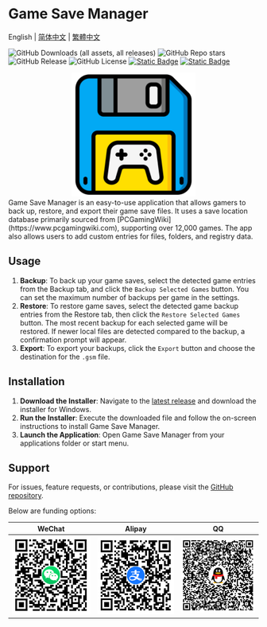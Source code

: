 # Game Save Manager
English | [简体中文](./README_CN.md) | [繁體中文](./README_TW.md)

![GitHub Downloads (all assets, all releases)](https://img.shields.io/github/downloads/dyang886/Game-Save-Manager/total) ![GitHub Repo stars](https://img.shields.io/github/stars/dyang886/Game-Save-Manager?style=flat&color=ffc000) ![GitHub Release](https://img.shields.io/github/v/release/dyang886/Game-Save-Manager?link=https%3A%2F%2Fgithub.com%2Fdyang886%2FGame-Save-Manager%2Freleases%2Flatest) ![GitHub License](https://img.shields.io/github/license/dyang886/Game-Save-Manager) <a href="https://discord.gg/d627qVyHEF" target="_blank"><img alt="Static Badge" src="https://img.shields.io/badge/Join_Discord-f0f0f0?logo=discord"></a> <a href="https://pd.qq.com/s/h06qbdey6" target="_blank"><img alt="Static Badge" src="https://img.shields.io/badge/Join_QQ-f0f0f0?logo=tencentqq"></a>

<div align="center">
    <img src="src/assets/logo.png" alt="Game Save Manager logo" width="250" />
</div>
Game Save Manager is an easy-to-use application that allows gamers to back up, restore, and export their game save files. It uses a save location database primarily sourced from [PCGamingWiki](https://www.pcgamingwiki.com), supporting over 12,000 games. The app also allows users to add custom entries for files, folders, and registry data.

## Usage

1. **Backup**: To back up your game saves, select the detected game entries from the Backup tab, and click the `Backup Selected Games` button. You can set the maximum number of backups per game in the settings.
2. **Restore**: To restore game saves, select the detected game backup entries from the Restore tab, then click the `Restore Selected Games` button. The most recent backup for each selected game will be restored. If newer local files are detected compared to the backup, a confirmation prompt will appear.
3. **Export**: To export your backups, click the `Export` button and choose the destination for the `.gsm` file.

## Installation

1. **Download the Installer**: Navigate to the [latest release](https://github.com/dyang886/Game-Save-Manager/releases) and download the installer for Windows.
2. **Run the Installer**: Execute the downloaded file and follow the on-screen instructions to install Game Save Manager.
3. **Launch the Application**: Open Game Save Manager from your applications folder or start menu.

## Support

For issues, feature requests, or contributions, please visit the [GitHub repository](https://github.com/dyang886/Game-Save-Manager).

Below are funding options:

|                            WeChat                            |                            Alipay                            |                            QQ                            |
| :----------------------------------------------------------: | :----------------------------------------------------------: | :------------------------------------------------------: |
| <img src="src/assets/wechat.png" alt="WeChat Pay" width="200" /> | <img src="src/assets/alipay.png" alt="Alipay" width="200" /> | <img src="src/assets/qq.png" alt="QQ Pay" width="200" /> |